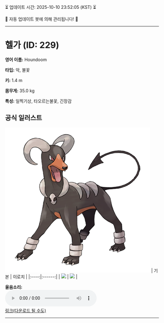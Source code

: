 
⏳ 업데이트 시간: 2025-10-10 23:52:05 (KST) ⏳

🤖 자동 업데이트 봇에 의해 관리됩니다! 🤖

---

# 헬가 (ID: 229)
**영어 이름:** Houndoom

**타입:** 악, 불꽃

**키:** 1.4 m

**몸무게:** 35.0 kg

**특성:** 일찍기상, 타오르는불꽃, 긴장감

## 공식 일러스트
![](https://raw.githubusercontent.com/PokeAPI/sprites/master/sprites/pokemon/other/official-artwork/229.png)
| 기본 | 이로치 |
|:----:|:------:|
| <img src="http://play.pokemonshowdown.com/sprites/ani/houndoom.gif" width="200"> | <img src="http://play.pokemonshowdown.com/sprites/ani-shiny/houndoom.gif" width="200"> |

**울음소리:**<br><audio controls src="https://raw.githubusercontent.com/PokeAPI/cries/main/cries/pokemon/latest/229.ogg"></audio><br> [링크(다운로드 될 수도)](https://raw.githubusercontent.com/PokeAPI/cries/main/cries/pokemon/latest/229.ogg)


---
